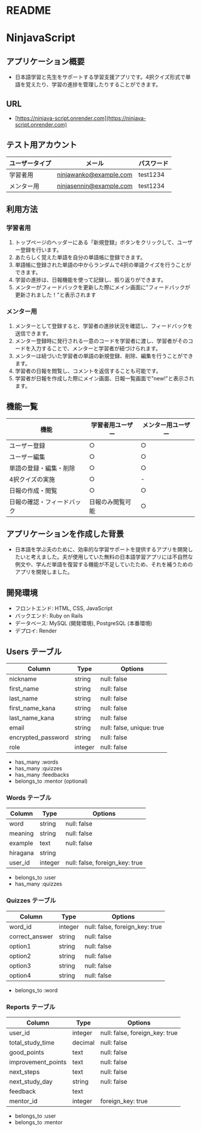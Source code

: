 # README

# NinjavaScript

## アプリケーション概要
- 日本語学習と先生をサポートする学習支援アプリです。4択クイズ形式で単語を覚えたり、学習の進捗を管理したりすることができます。

## URL
- [https://ninjava-script.onrender.com](https://ninjava-script.onrender.com)

## テスト用アカウント
| ユーザータイプ | メール                | パスワード     |
| -------------- | --------------------- | -------------- |
| 学習者用       | ninjawanko@example.com      | test1234    |
| メンター用     | ninjasennin@example.com       | test1234     |

## 利用方法

### 学習者用
1. トップページのヘッダーにある「新規登録」ボタンをクリックして、ユーザー登録を行います。
2. あたらしく覚えた単語を自分の単語帳に登録できます。
3. 単語帳に登録された単語の中からランダムで4択の単語クイズを行うことができます。
4. 学習の進捗は、日報機能を使って記録し、振り返りができます。
5. メンターがフィードバックを更新した際にメイン画面に"フィードバックが更新されました！"と表示されます

### メンター用
1. メンターとして登録すると、学習者の進捗状況を確認し、フィードバックを送信できます。
2. メンター登録時に発行される一意のコードを学習者に渡し、学習者がそのコードを入力することで、メンターと学習者が紐づけられます。
3. メンターは紐づいた学習者の単語の新規登録、削除、編集を行うことができます。
4. 学習者の日報を閲覧し、コメントを返信することも可能です。
5. 学習者が日報を作成した際にメイン画面、日報一覧画面で"new!"と表示されます。


## 機能一覧
| 機能                       | 学習者用ユーザー | メンター用ユーザー | 
|----------------------------|-----------------|------------------|
| ユーザー登録                | ○               | ○                |
| ユーザー編集                | ○               | ○                |
| 単語の登録・編集・削除      | ○               | ○                |
| 4択クイズの実施             | ○               | -                |
| 日報の作成・閲覧           | ○               | ○                |
| 日報の確認・フィードバック   | 日報のみ閲覧可能 | ○                |


## アプリケーションを作成した背景
- 日本語を学ぶ夫のために、効率的な学習サポートを提供するアプリを開発したいと考えました。夫が使用していた無料の日本語学習アプリには不自然な例文や、学んだ単語を復習する機能が不足していたため、それを補うためのアプリを開発しました。

## 開発環境
- フロントエンド: HTML, CSS, JavaScript
- バックエンド: Ruby on Rails
- データベース: MySQL (開発環境), PostgreSQL (本番環境)
- デプロイ: Render


## Users テーブル

| Column             | Type   | Options                   |
| ------------------ | ------ | ------------------------- |
| nickname           | string | null: false               |
| first_name         | string | null: false               |
| last_name          | string | null: false               |
| first_name_kana    | string | null: false               |
| last_name_kana     | string | null: false               |
| email              | string | null: false, unique: true |
| encrypted_password | string | null: false               |
| role               | integer| null: false               |

- has_many :words
- has_many :quizzes
- has_many :feedbacks
- belongs_to :mentor (optional)

### Words テーブル

| Column    | Type   | Options     |
| -------   | ------ | ----------- |
| word      | string | null: false |
| meaning   | string | null: false |
| example   | text   | null: false |
| hiragana  | string |
| user_id | integer | null: false, foreign_key: true |

- belongs_to :user
- has_many :quizzes

### Quizzes テーブル

| Column         | Type   | Options     |
| -------------- | ------ | ----------- |
| word_id        | integer | null: false, foreign_key: true |
| correct_answer | string | null: false |
| option1        | string | null: false |
| option2        | string | null: false |
| option3        | string | null: false |
| option4        | string | null: false |

- belongs_to :word

### Reports テーブル

| Column              | Type    | Options                   |
| ------------------- | ------- | ------------------------- |
| user_id             | integer | null: false, foreign_key: true |
| total_study_time    | decimal | null: false               |
| good_points         | text    | null: false               |
| improvement_points  | text    | null: false               |
| next_steps          | text    | null: false               |
| next_study_day      | string  | null: false               |
| feedback            | text    |                           |
| mentor_id           | integer | foreign_key: true         |

- belongs_to :user
- belongs_to :mentor


